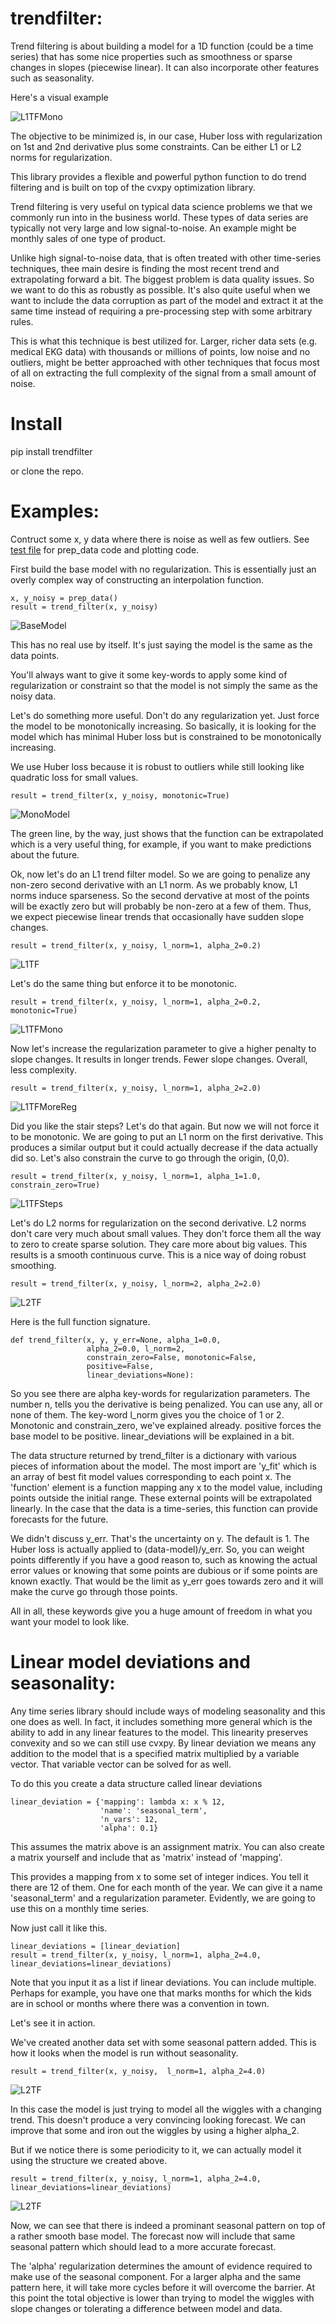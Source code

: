 # trendfilter: 

Trend filtering is about building a model for a 1D function
(could be a time series) that has some nice properties such as 
smoothness or sparse changes in slopes (piecewise linear). It can
also incorporate other features such as seasonality.

Here's a visual example

![L1TFMono](./plots/bokeh_plot_l1_trend_filter_mono.png)


The objective to be minimized is, in our case, Huber loss with
regularization on 1st and 2nd derivative plus some constraints. 
Can be either L1 or L2 norms for regularization.

This library provides a flexible and powerful python function to 
do trend filtering and is built on top of the cvxpy optimization library.

Trend filtering is very useful on typical data science problems we
that we commonly run into in the business world. These types of 
data series are typically not very large and low signal-to-noise. An
example might be monthly sales of one type of product. 

Unlike high signal-to-noise data, that is 
often treated with other time-series techniques, thee main desire
is finding the most recent trend and extrapolating forward a bit. The
biggest problem is data quality issues. So we want to do this as 
robustly as possible. It's also quite useful when we want to include
the data corruption as part of the model and extract it at the same 
time instead of requiring a pre-processing step with some arbitrary 
rules.

This is what this technique is best utilized for.
Larger, richer data sets (e.g. medical EKG data) with thousands 
or millions of points, low noise and no outliers, might be
better approached with other techniques that focus most of all on 
extracting the full complexity of the signal from a small amount of
noise.

# Install

pip install trendfilter

or clone the repo. 

# Examples:

Contruct some x, y data where there is noise as well as few 
outliers. See 
[test file](https://github.com/dave31415/trendfilter/blob/master/test/test_tf.py)
for prep_data code and plotting code.

First build the base model with no regularization. This is essentially
just an overly complex way of constructing an interpolation function. 

```
x, y_noisy = prep_data()
result = trend_filter(x, y_noisy)
```

![BaseModel](./plots/bokeh_plot_base_model_no_reg.png)

This has no real use by itself. It's just saying the model is the
same as the data points.

You'll always want to give it some key-words to
apply some kind of regularization or constraint so that the model
is not simply the same as the noisy data.

Let's do something more useful. Don't do any regularization yet. Just
force the model to be monotonically increasing. So basically, it 
is looking for the model which has minimal Huber loss but is 
constrained to be monotonically increasing. 

We use Huber loss because it is robust to outliers while still
looking like quadratic loss for small values.

```
result = trend_filter(x, y_noisy, monotonic=True)
```

![MonoModel](./plots/bokeh_plot_best_mono.png)

The green line, by the way, just shows that the function can be extrapolated 
which is a very useful thing, for example, if you want to make predictions
about the future.

Ok, now let's do an L1 trend filter model. So we are going to 
penalize any non-zero second derivative with an L1 norm. As we 
probably know, L1 norms induce sparseness. So the second dervative at 
most of the points will be exactly zero but will probably be non-zero
at a few of them. Thus, we expect piecewise linear trends that 
occasionally have sudden slope changes.

```
result = trend_filter(x, y_noisy, l_norm=1, alpha_2=0.2)
```

![L1TF](./plots/bokeh_plot_l1_trend_filter.png)

Let's do the same thing but enforce it to be monotonic.

```
result = trend_filter(x, y_noisy, l_norm=1, alpha_2=0.2, monotonic=True)
```

![L1TFMono](./plots/bokeh_plot_l1_trend_filter_mono.png)


Now let's increase the regularization parameter to give a higher
penalty to slope changes. It results in longer trends. Fewer slope
changes. Overall, less complexity.

```
result = trend_filter(x, y_noisy, l_norm=1, alpha_2=2.0)
```

![L1TFMoreReg](./plots/bokeh_plot_l1_trend_filter_more_reg.png)


Did you like the stair steps? Let's do that again. But now
we will not force it to be monotonic. We are going to put an
L1 norm on the first derivative. This produces a similar 
output but it could actually decrease if the data actually
did so. Let's also constrain the curve to go through the origin, 
(0,0).

```
result = trend_filter(x, y_noisy, l_norm=1, alpha_1=1.0, constrain_zero=True)
```

![L1TFSteps](./plots/bokeh_plot_stair_steps.png)


Let's do L2 norms for regularization on the second 
derivative. L2 norms don't care very much about small values. 
They don't force them all the way to zero to create sparse 
solution. They care more about big values. This results is a 
smooth continuous curve. This is a nice way of doing robust 
smoothing. 

```
result = trend_filter(x, y_noisy, l_norm=2, alpha_2=2.0)
```

![L2TF](./plots/bokeh_plot_l2_smooth.png)


Here is the full function signature.

```
def trend_filter(x, y, y_err=None, alpha_1=0.0,
                 alpha_2=0.0, l_norm=2,
                 constrain_zero=False, monotonic=False,
                 positive=False,
                 linear_deviations=None):
```

So you see there are alpha key-words for regularization parameters. 
The number n, tells you the derivative is being penalized.
You can use any, all or none of them. The key-word
l_norm gives you the choice of 1 or 2. Monotonic and 
constrain_zero, we've explained already. positive forces the 
base model to be positive. linear_deviations will be explained in a bit.

The data structure returned by trend_filter is a dictionary with various
pieces of information about the model. The most import are 
'y_fit' which is an array of best fit model values corresponding to 
each point x. The 'function' element is a function mapping any x to the
model value, including points outside the initial range. These external 
points will be extrapolated linearly. In the case that the data is a 
time-series, this function can provide forecasts for the future.

We didn't discuss y_err. That's the uncertainty on y. The
default is 1. The Huber loss is actually applied to (data-model)/y_err.
So, you can weight points differently if you have a good reason to,
such as knowing the actual error values or knowing that some points 
are dubious or if some points are known exactly. That would be the limit
as y_err goes towards zero and it will make the curve go through those
points.

All in all, these keywords give you a huge amount of freedom in
what you want your model to look like.

# Linear model deviations and seasonality:

Any time series library should include ways of modeling seasonality and 
this one does as well. In fact, it includes something more general which is
the ability to add in any linear features to the model. 
This linearity preserves convexity and so we can still use cvxpy. 
By linear deviation we means any addition to the model that is a specified
matrix multiplied by a variable vector. That variable vector can be solved
for as well. 

To do this you create a data structure called linear deviations

```
linear_deviation = {'mapping': lambda x: x % 12,
                    'name': 'seasonal_term',
                    'n_vars': 12,
                    'alpha': 0.1}
```

This assumes the matrix above is an assignment matrix. You can also create
a matrix yourself and include that as 'matrix' instead of 'mapping'. 

This provides a mapping from x to some set of integer indices. You tell
it there are 12 of them. One for each month of the year. We can give it a 
name 'seasonal_term' and a regularization parameter. Evidently, we are
going to use this on a monthly time series. 

Now just call it like this.

```
linear_deviations = [linear_deviation]
result = trend_filter(x, y_noisy, l_norm=1, alpha_2=4.0, linear_deviations=linear_deviations)
```

Note that you input it as a list if linear deviations. You can include
multiple. Perhaps for example, you have one that marks months for which
the kids are in school or months where there was a convention 
in town.

Let's see it in action.

We've created another data set with some seasonal pattern added.
This is how it looks when the model is run without seasonality.

```
result = trend_filter(x, y_noisy,  l_norm=1, alpha_2=4.0)
```

![L2TF](./plots/bokeh_plot_without_seasonal.png)

In this case the model is just trying to model all the wiggles
with a changing trend. This doesn't produce a very 
convincing looking forecast. We can improve that some and iron
out the wiggles by using a higher alpha_2.

But if we notice there is some periodicity to it, we can 
actually model it using the structure we created above.

```
result = trend_filter(x, y_noisy, l_norm=1, alpha_2=4.0, linear_deviations=linear_deviations)
```

![L2TF](./plots/bokeh_plot_with_seasonal.png)

Now, we can see that there is indeed a prominant seasonal
pattern on top of a rather smooth base model. The forecast 
now will include that same seasonal pattern which should 
lead to a more accurate forecast.

The 'alpha' regularization determines the amount of evidence required
to make use of the seasonal component. For a larger alpha and the same 
pattern here, it will take more cycles before it will overcome the barrier.
At this point the total objective is lower than trying to model the 
wiggles with slope changes or tolerating a difference between model and 
data.
